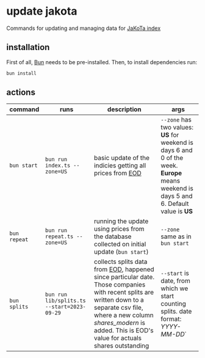 # update jakota

Commands for updating and managing data for [JaKoTa index](https://jakotaindex.com)

## installation

First of all, [Bun](https://bun.sh) needs to be pre-installed. Then, to install dependencies run:

```bash
bun install
```

## actions

| command | runs | description | args |
| --- | --- | --- | --- |
| `bun start` | `bun run index.ts --zone=US` | basic update of the indicies getting all prices from [EOD](https://eodhd.com/) | `--zone` has two values: **US** for weekend is days 6 and 0 of the week. **Europe** means weekend is days 5 and 6. Default value is **US** |
| `bun repeat` | `bun run repeat.ts --zone=US` | running the update using prices from the database collected on initial update (`bun start`) | `--zone` same as in `bun start` |
| `bun splits` | `bun run lib/splits.ts --start=2023-09-29` | collects splits data from [EOD](https://eodhd.com/), happened since particular date. Those companies with recent splits are written down to a separate csv file, where a new column _shares_modern_ is added. This is EOD's value for actuals shares outstanding | `--start` is date, from which we start counting splits. date format: _YYYY-MM-DD_` |